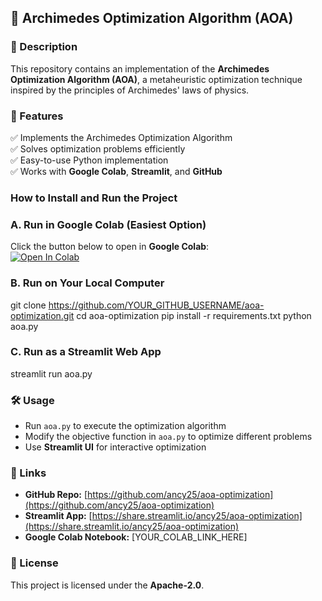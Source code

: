 ## 📌 Archimedes Optimization Algorithm (AOA)
### 🔹 Description
This repository contains an implementation of the **Archimedes Optimization Algorithm (AOA)**, a metaheuristic optimization technique inspired by the principles of Archimedes' laws of physics.
### 🚀 Features
✅ Implements the Archimedes Optimization Algorithm  
✅ Solves optimization problems efficiently  
✅ Easy-to-use Python implementation  
✅ Works with **Google Colab**, **Streamlit**, and **GitHub**  
### How to Install and Run the Project
### A. Run in Google Colab (Easiest Option)
Click the button below to open in **Google Colab**:  
[![Open In Colab](https://colab.research.google.com/assets/colab-badge.svg)](YOUR_COLAB_LINK_HERE)  
### B. Run on Your Local Computer
git clone https://github.com/YOUR_GITHUB_USERNAME/aoa-optimization.git
cd aoa-optimization
pip install -r requirements.txt
python aoa.py
### C. Run as a Streamlit Web App
streamlit run aoa.py
### 🛠 Usage
- Run `aoa.py` to execute the optimization algorithm  
- Modify the objective function in `aoa.py` to optimize different problems  
- Use **Streamlit UI** for interactive optimization  
### 🔗 Links
- **GitHub Repo:** [https://github.com/ancy25/aoa-optimization](https://github.com/ancy25/aoa-optimization)  
- **Streamlit App:** [https://share.streamlit.io/ancy25/aoa-optimization](https://share.streamlit.io/ancy25/aoa-optimization)  
- **Google Colab Notebook:** [YOUR_COLAB_LINK_HERE]  
### 📜 License
This project is licensed under the **Apache-2.0**.  

